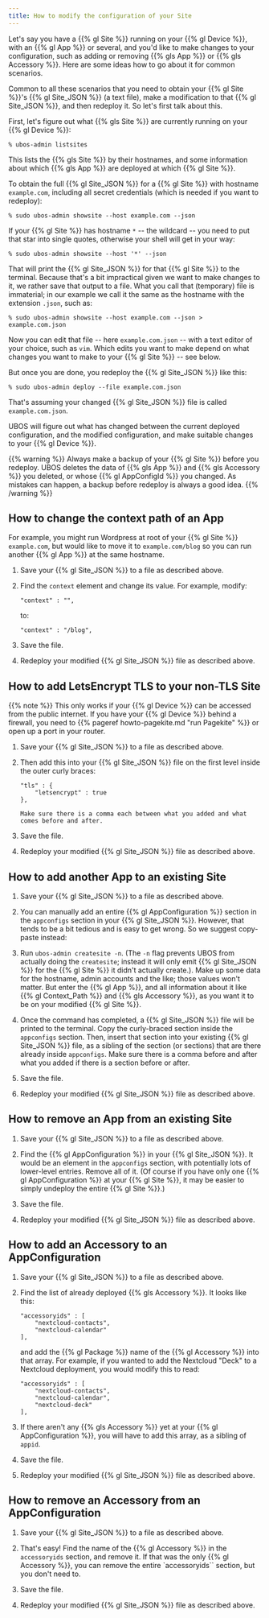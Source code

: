 ```yaml
---
title: How to modify the configuration of your Site
---
```


Let's say you have a {{% gl Site %}} running on your {{% gl Device %}}, with an
{{% gl App %}} or several, and you'd like to make changes to your configuration,
such as adding or removing {{% gls App %}} or {{% gls Accessory %}}. Here are some
ideas how to go about it for common scenarios.

Common to all these scenarios that you need to obtain your {{% gl Site %}}'s
{{% gl Site_JSON %}} (a text file), make a modification to that {{% gl Site_JSON %}},
and then redeploy it. So let's first talk about this.

First, let's figure out what {{% gls Site %}} are currently running on your
{{% gl Device %}}:

```
% ubos-admin listsites
```

This lists the {{% gls Site %}} by their hostnames, and some information about which
{{% gls App %}} are deployed at which {{% gl Site %}}.

To obtain the full {{% gl Site_JSON %}} for a {{% gl Site %}} with hostname
``example.com``, including all secret credentials (which is needed if you want to redeploy):

```
% sudo ubos-admin showsite --host example.com --json
```

If your {{% gl Site %}} has hostname ``*`` -- the wildcard -- you need to put that star
into single quotes, otherwise your shell will get in your way:

```
% sudo ubos-admin showsite --host '*' --json
```

That will print the {{% gl Site_JSON %}} for that {{% gl Site %}} to the terminal. Because
that's a bit impractical given we want to make changes to it, we rather save that output to
a file. What you call that (temporary) file is immaterial; in our example we call it the same
as the hostname with the extension ``.json``, such as:

```
% sudo ubos-admin showsite --host example.com --json > example.com.json
```

Now you can edit that file -- here ``example.com.json`` -- with a text editor of your choice,
such as ``vim``. Which edits you want to make depend on what changes you want to make to
your {{% gl Site %}} -- see below.

But once you are done, you redeploy the {{% gl Site_JSON %}} like this:

```
% sudo ubos-admin deploy --file example.com.json
```

That's assuming your changed {{% gl Site_JSON %}} file is called ``example.com.json``.

UBOS will figure out what has changed between the current deployed configuration, and
the modified configuration, and make suitable changes to your {{% gl Device %}}.

{{% warning %}}
Always make a backup of your {{% gl Site %}} before you redeploy. UBOS deletes the
data of {{% gls App %}} and {{% gls Accessory %}} you deleted, or whose
{{% gl AppConfigId %}} you changed. As mistakes can happen, a backup before redeploy is
always a good idea.
{{% /warning %}}

## How to change the context path of an App

For example, you might run Wordpress at root of your {{% gl Site %}} ``example.com``,
but would like to move it to ``example.com/blog`` so you can run another {{% gl App %}}
at the same hostname.

1. Save your {{% gl Site_JSON %}} to a file as described above.

1. Find the ``context`` element and change its value. For example, modify:

   ```
   "context" : "",
   ```

   to:

   ```
   "context" : "/blog",
   ```

1. Save the file.

1. Redeploy your modified {{% gl Site_JSON %}} file as described above.

## How to add LetsEncrypt TLS to your non-TLS Site

{{% note %}}
This only works if your {{% gl Device %}} can be accessed from the public internet.
If you have your {{% gl Device %}} behind a firewall, you need to
{{% pageref howto-pagekite.md "run Pagekite" %}} or open up a port in your router.

1. Save your {{% gl Site_JSON %}} to a file as described above.

1. Then add this into your {{% gl Site_JSON %}} file on the first level inside the
   outer curly braces:

   ```
   "tls" : {
       "letsencrypt" : true
   },

   Make sure there is a comma each between what you added and what comes before and after.

1. Save the file.

1. Redeploy your modified {{% gl Site_JSON %}} file as described above.

## How to add another App to an existing Site

1. Save your {{% gl Site_JSON %}} to a file as described above.

1. You can manually add an entire {{% gl AppConfiguration %}} section in the ``appconfigs``
   section in your {{% gl Site_JSON %}}. However, that tends to be a bit tedious and is
   easy to get wrong. So we suggest copy-paste instead:

1. Run ``ubos-admin createsite -n``. (The ``-n`` flag prevents UBOS from actually doing
   the ``createsite``; instead it will only emit {{% gl Site_JSON %}} for the
   {{% gl Site %}} it didn't actually create.). Make up some data for the hostname, admin
   accounts and the like; those values won't matter. But enter the {{% gl App %}}, and
   all information about it like {{% gl Context_Path %}} and {{% gls Accessory %}}, as
   you want it to be on your modified {{% gl Site %}}.

1. Once the command has completed, a {{% gl Site_JSON %}} file will be printed to the
   terminal. Copy the curly-braced section inside the ``appconfigs`` section. Then,
   insert that section into your existing {{% gl Site_JSON %}} file, as a sibling of
   the section (or sections) that are there already inside ``appconfigs``. Make sure
   there is a comma before and after what you added if there is a section before or
   after.

1. Save the file.

1. Redeploy your modified {{% gl Site_JSON %}} file as described above.

## How to remove an App from an existing Site

1. Save your {{% gl Site_JSON %}} to a file as described above.

1. Find the {{% gl AppConfiguration %}} in your {{% gl Site_JSON %}}. It would be an
   element in the ``appconfigs`` section, with potentially lots of lower-level entries.
   Remove all of it. (Of course if you have only one {{% gl AppConfiguration %}} at your
   {{% gl Site %}}, it may be easier to simply undeploy the entire {{% gl Site %}}.)

1. Save the file.

1. Redeploy your modified {{% gl Site_JSON %}} file as described above.

## How to add an Accessory to an AppConfiguration

1. Save your {{% gl Site_JSON %}} to a file as described above.

1. Find the list of already deployed {{% gls Accessory %}}. It looks like this:

   ```
   "accessoryids" : [
       "nextcloud-contacts",
       "nextcloud-calendar"
   ],
   ```

   and add the {{% gl Package %}} name of the {{% gl Accessory %}} into that array.
   For example, if you wanted to add the Nextcloud "Deck" to a Nextcloud deployment, you
   would modify this to read:

   ```
   "accessoryids" : [
       "nextcloud-contacts",
       "nextcloud-calendar",
       "nextcloud-deck"
   ],
   ```

1. If there aren't any {{% gls Accessory %}} yet at your {{% gl AppConfiguration %}},
   you will have to add this array, as a sibling of ``appid``.

1. Save the file.

1. Redeploy your modified {{% gl Site_JSON %}} file as described above.

## How to remove an Accessory from an AppConfiguration

1. Save your {{% gl Site_JSON %}} to a file as described above.

1. That's easy! Find the name of the {{% gl Accessory %}} in the ``accessoryids``
   section, and remove it. If that was the only {{% gl Accessory %}}, you can remove
   the entire `accessoryids`` section, but you don't need to.

1. Save the file.

1. Redeploy your modified {{% gl Site_JSON %}} file as described above.

